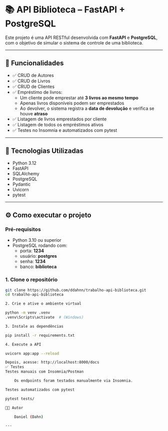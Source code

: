 # 📚 API Biblioteca – FastAPI + PostgreSQL

Este projeto é uma API RESTful desenvolvida com **FastAPI** e **PostgreSQL**, com o objetivo de simular o sistema de controle de uma biblioteca.

---

## 🧩 Funcionalidades

- ✅ CRUD de Autores
- ✅ CRUD de Livros
- ✅ CRUD de Clientes
- ✅ Empréstimo de livros:
  - Um cliente pode emprestar até **3 livros ao mesmo tempo**
  - Apenas livros disponíveis podem ser emprestados
  - Ao devolver, o sistema registra a **data de devolução** e verifica se houve **atraso**
- ✅ Listagem de livros emprestados por cliente
- ✅ Listagem de todos os empréstimos ativos
- ✅ Testes no Insomnia e automatizados com pytest

---

## 🚀 Tecnologias Utilizadas

- Python 3.12
- FastAPI
- SQLAlchemy
- PostgreSQL
- Pydantic
- Uvicorn
- pytest

---

## ⚙️ Como executar o projeto

### Pré-requisitos

- Python 3.10 ou superior
- PostgreSQL rodando com:
  - porta: **1234**
  - usuário: **postgres**
  - senha: **1234**
  - banco: **biblioteca**

### 1. Clone o repositório

```bash
git clone https://github.com/ddahnn/trabalho-api-biblioteca.git
cd trabalho-api-biblioteca

2. Crie e ative o ambiente virtual

python -m venv .venv
.venv\Scripts\activate  # (Windows)

3. Instale as dependências

pip install -r requirements.txt

4. Execute a API

uvicorn app:app --reload

Depois, acesse: http://localhost:8000/docs
✅ Testes
Testes manuais com Insomnia/Postman

    Os endpoints foram testados manualmente via Insomnia.

Testes automatizados com pytest

pytest tests/

👨‍💻 Autor

    Daniel (Dahn)

---
